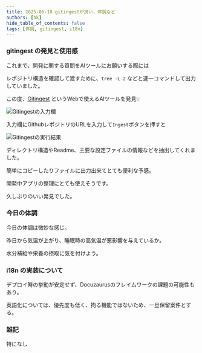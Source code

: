 ```yaml
---
title: 2025-06-18 gitingestが良い、体調など
authors: [hk]
hide_table_of_contents: false
tags: [体調, gitingest, i18n]
---
```


### gitingest の発見と使用感


これまで、開発に関する質問をAIツールにお願いする際には

レポジトリ構造を確認して渡すために、`tree -L 2` などと逐一コマンドして出力していました。

この度、[Gitingest](https://gitingest.com/) というWebで使えるAIツールを発見💡

<!-- truncate -->

![Gitingestの入力欄](/img/gitingest_1.png)

入力欄にGithubレポジトリのURLを入力して`Ingest`ボタンを押すと

![Gitingestの実行結果](/img/gitingest_2.png)

ディレクトリ構造やReadme、主要な設定ファイルの情報などを抽出してくれました。

簡単にコピーしたりファイルに出力出来てとても便利な予感。

開発中アプリの整理にとても使えそうです。

久しぶりのいい発見でした。


### 今日の体調

今日の体調は微妙な感じ。

昨日から気温が上がり、睡眠時の高気温が悪影響を与えているか。

水分補給や栄養の摂取に気を付けよう。



### i18n の実装について

デプロイ時の挙動が安定せず、Docuzaurusのフレイムワークの課題の可能性もあり。

英語化については、優先度も低く、拘る機能ではないため、一旦保留案件とする。



### 雑記

特になし
